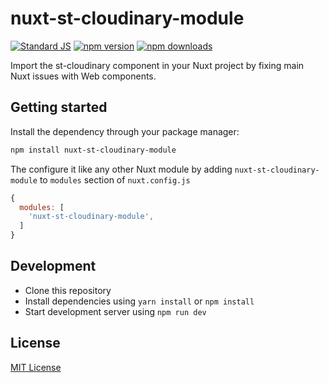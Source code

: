 # nuxt-st-cloudinary-module

[![Standard JS][standard-js-src]][standard-js-href]
[![npm version][npm-version-src]][npm-version-href]
[![npm downloads][npm-downloads-src]][npm-downloads-href]

Import the st-cloudinary component in your Nuxt project by fixing main Nuxt issues with Web components.

## Getting started

Install the dependency through your package manager:

```bash
npm install nuxt-st-cloudinary-module
```

The configure it like any other Nuxt module by adding `nuxt-st-cloudinary-module` to `modules` section of `nuxt.config.js`

```js
{
  modules: [
    'nuxt-st-cloudinary-module',
  ]
}
```

## Development

- Clone this repository
- Install dependencies using `yarn install` or `npm install`
- Start development server using `npm run dev`

## License

[MIT License](./LICENSE)

<!-- Badges -->
[standard-js-src]: https://img.shields.io/badge/code_style-standard-brightgreen.svg?style=flat-square
[standard-js-href]: https://standardjs.com
[npm-version-src]: https://img.shields.io/npm/dt/nuxt-st-cloudinary-module.svg?style=flat-square
[npm-version-href]: https://npmjs.com/package/nuxt-st-cloudinary-module
[npm-downloads-src]: https://img.shields.io/npm/v/nuxt-st-cloudinary-module/latest.svg?style=flat-square
[npm-downloads-href]: https://npmjs.com/package/nuxt-st-cloudinary-module
